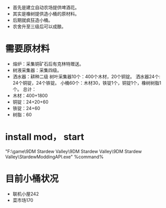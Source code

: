 - 首先是建立自动农场提供啤酒花。
- 其实是橡树提供造小桶的原材料。
- 后期就疯狂造小桶。
- 农舍升至三级后可以成酿。

# 需要原材料
- 熔炉：采集铜矿石后有克林特赠送。
- 树液采集器：采集四级。
- 洒水器：耕种二级
树叶采集器10个：400个木材，20个铜锭。
洒水器24个: 24个铜锭，24个铁锭。
小桶60个：木材30，铁锭1个，铜锭1个，橡树树脂1个。
总计：
- 木材：400+1800
- 铜锭：24+20+60
- 铁锭：24+60
- 树脂：60


# install mod， start
"F:\game\9DM Stardew Valley\9DM Stardew Valley\9DM Stardew Valley\StardewModdingAPI.exe" %command%


# 目前小桶状况

- 联机小屋242
- 菜市场170

